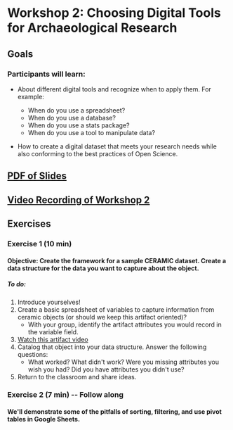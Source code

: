 # Workshop 2: Choosing Digital Tools for Archaeological Research

## Goals
### Participants will learn:
* About different digital tools and recognize when to apply them.  For example:
    * When do you use a spreadsheet?
    * When do you use a database?
    * When do you use a stats package?
    * When do you use a tool to manipulate data?

* How to create a digital dataset that meets your research needs while also conforming to the best practices of Open Science.

## [PDF of Slides](https://drive.google.com/file/d/15rI-MQCFmPT6KCP65XJeHU8GpIOgsm5y/view?usp=sharing)

## [Video Recording of Workshop 2]()

## Exercises
### Exercise 1 (10 min)
#### **Objective:** Create the framework for a sample CERAMIC dataset. Create a data structure for the data you want to capture about the object. 
##### To do:
1. Introduce yourselves!
2. Create a basic spreadsheet of variables to capture information from ceramic objects (or should we keep this artifact oriented)? 
   * With your group, identify the artifact attributes you would record in the variable field.
3. [Watch this artifact video](www.vimeo.com/574561557)
4. Catalog that object into your data structure.  Answer the following questions:
   * What worked? What didn't work?  Were you missing attributes you wish you had?  Did you have attributes you didn't use?
5. Return to the classroom and share ideas.

### Exercise 2 (7 min) -- Follow along
#### We'll demonstrate some of the pitfalls of sorting, filtering, and use pivot tables in Google Sheets.
